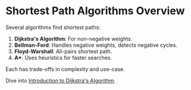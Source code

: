 # Shortest Path Algorithms Overview

Several algorithms find shortest paths:

1. **Dijkstra's Algorithm**: For non-negative weights.
2. **Bellman-Ford**: Handles negative weights, detects negative cycles.
3. **Floyd-Warshall**: All-pairs shortest path.
4. **A\***: Uses heuristics for faster searches.

Each has trade-offs in complexity and use-case.

Dive into [Introduction to Dijkstra's Algorithm](05-introduction-to-djikstras-algorithm).